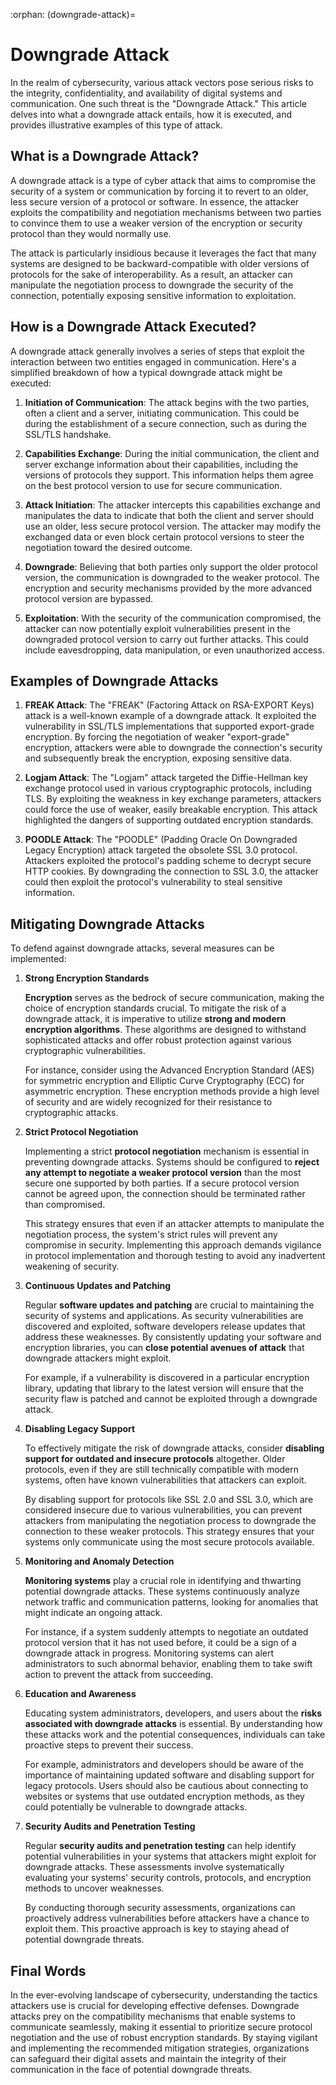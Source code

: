:orphan:
(downgrade-attack)=

# Downgrade Attack

In the realm of cybersecurity, various attack vectors pose serious risks to the integrity, confidentiality, and availability of digital systems and communication. One such threat is the "Downgrade Attack." This article delves into what a downgrade attack entails, how it is executed, and provides illustrative examples of this type of attack.

## What is a Downgrade Attack?

A downgrade attack is a type of cyber attack that aims to compromise the security of a system or communication by forcing it to revert to an older, less secure version of a protocol or software. In essence, the attacker exploits the compatibility and negotiation mechanisms between two parties to convince them to use a weaker version of the encryption or security protocol than they would normally use.

The attack is particularly insidious because it leverages the fact that many systems are designed to be backward-compatible with older versions of protocols for the sake of interoperability. As a result, an attacker can manipulate the negotiation process to downgrade the security of the connection, potentially exposing sensitive information to exploitation.

## How is a Downgrade Attack Executed?

A downgrade attack generally involves a series of steps that exploit the interaction between two entities engaged in communication. Here's a simplified breakdown of how a typical downgrade attack might be executed:

1. **Initiation of Communication**: The attack begins with the two parties, often a client and a server, initiating communication. This could be during the establishment of a secure connection, such as during the SSL/TLS handshake.

2. **Capabilities Exchange**: During the initial communication, the client and server exchange information about their capabilities, including the versions of protocols they support. This information helps them agree on the best protocol version to use for secure communication.

3. **Attack Initiation**: The attacker intercepts this capabilities exchange and manipulates the data to indicate that both the client and server should use an older, less secure protocol version. The attacker may modify the exchanged data or even block certain protocol versions to steer the negotiation toward the desired outcome.

4. **Downgrade**: Believing that both parties only support the older protocol version, the communication is downgraded to the weaker protocol. The encryption and security mechanisms provided by the more advanced protocol version are bypassed.

5. **Exploitation**: With the security of the communication compromised, the attacker can now potentially exploit vulnerabilities present in the downgraded protocol version to carry out further attacks. This could include eavesdropping, data manipulation, or even unauthorized access.

## Examples of Downgrade Attacks

1. **FREAK Attack**:
The "FREAK" (Factoring Attack on RSA-EXPORT Keys) attack is a well-known example of a downgrade attack. It exploited the vulnerability in SSL/TLS implementations that supported export-grade encryption. By forcing the negotiation of weaker "export-grade" encryption, attackers were able to downgrade the connection's security and subsequently break the encryption, exposing sensitive data.

2. **Logjam Attack**:
The "Logjam" attack targeted the Diffie-Hellman key exchange protocol used in various cryptographic protocols, including TLS. By exploiting the weakness in key exchange parameters, attackers could force the use of weaker, easily breakable encryption. This attack highlighted the dangers of supporting outdated encryption standards.

3. **POODLE Attack**:
The "POODLE" (Padding Oracle On Downgraded Legacy Encryption) attack targeted the obsolete SSL 3.0 protocol. Attackers exploited the protocol's padding scheme to decrypt secure HTTP cookies. By downgrading the connection to SSL 3.0, the attacker could then exploit the protocol's vulnerability to steal sensitive information.

## Mitigating Downgrade Attacks

To defend against downgrade attacks, several measures can be implemented:

1. **Strong Encryption Standards**

    **Encryption** serves as the bedrock of secure communication, making the choice of encryption standards crucial. To mitigate the risk of a downgrade attack, it is imperative to utilize **strong and modern encryption algorithms**. These algorithms are designed to withstand sophisticated attacks and offer robust protection against various cryptographic vulnerabilities.

    For instance, consider using the Advanced Encryption Standard (AES) for symmetric encryption and Elliptic Curve Cryptography (ECC) for asymmetric encryption. These encryption methods provide a high level of security and are widely recognized for their resistance to cryptographic attacks.

2. **Strict Protocol Negotiation**

    Implementing a strict **protocol negotiation** mechanism is essential in preventing downgrade attacks. Systems should be configured to **reject any attempt to negotiate a weaker protocol version** than the most secure one supported by both parties. If a secure protocol version cannot be agreed upon, the connection should be terminated rather than compromised.

    This strategy ensures that even if an attacker attempts to manipulate the negotiation process, the system's strict rules will prevent any compromise in security. Implementing this approach demands vigilance in protocol implementation and thorough testing to avoid any inadvertent weakening of security.

3. **Continuous Updates and Patching**

    Regular **software updates and patching** are crucial to maintaining the security of systems and applications. As security vulnerabilities are discovered and exploited, software developers release updates that address these weaknesses. By consistently updating your software and encryption libraries, you can **close potential avenues of attack** that downgrade attackers might exploit.

    For example, if a vulnerability is discovered in a particular encryption library, updating that library to the latest version will ensure that the security flaw is patched and cannot be exploited through a downgrade attack.

4. **Disabling Legacy Support**

    To effectively mitigate the risk of downgrade attacks, consider **disabling support for outdated and insecure protocols** altogether. Older protocols, even if they are still technically compatible with modern systems, often have known vulnerabilities that attackers can exploit.

    By disabling support for protocols like SSL 2.0 and SSL 3.0, which are considered insecure due to various vulnerabilities, you can prevent attackers from manipulating the negotiation process to downgrade the connection to these weaker protocols. This strategy ensures that your systems only communicate using the most secure protocols available.

5. **Monitoring and Anomaly Detection**

    **Monitoring systems** play a crucial role in identifying and thwarting potential downgrade attacks. These systems continuously analyze network traffic and communication patterns, looking for anomalies that might indicate an ongoing attack.

    For instance, if a system suddenly attempts to negotiate an outdated protocol version that it has not used before, it could be a sign of a downgrade attack in progress. Monitoring systems can alert administrators to such abnormal behavior, enabling them to take swift action to prevent the attack from succeeding.

6. **Education and Awareness**

    Educating system administrators, developers, and users about the **risks associated with downgrade attacks** is essential. By understanding how these attacks work and the potential consequences, individuals can take proactive steps to prevent their success.

    For example, administrators and developers should be aware of the importance of maintaining updated software and disabling support for legacy protocols. Users should also be cautious about connecting to websites or systems that use outdated encryption methods, as they could potentially be vulnerable to downgrade attacks.

7. **Security Audits and Penetration Testing**

    Regular **security audits and penetration testing** can help identify potential vulnerabilities in your systems that attackers might exploit for downgrade attacks. These assessments involve systematically evaluating your systems' security controls, protocols, and encryption methods to uncover weaknesses.

    By conducting thorough security assessments, organizations can proactively address vulnerabilities before attackers have a chance to exploit them. This proactive approach is key to staying ahead of potential downgrade threats.

## Final Words

In the ever-evolving landscape of cybersecurity, understanding the tactics attackers use is crucial for developing effective defenses. Downgrade attacks prey on the compatibility mechanisms that enable systems to communicate seamlessly, making it essential to prioritize secure protocol negotiation and the use of robust encryption standards. By staying vigilant and implementing the recommended mitigation strategies, organizations can safeguard their digital assets and maintain the integrity of their communication in the face of potential downgrade threats.